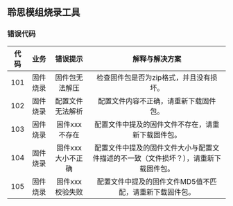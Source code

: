## 聆思模组烧录工具

### 错误代码

| 代码 | 业务 | 错误提示 | 解释与解决方案 |
| :---: | :---: | :---: | :---: |
| 101 | 固件烧录 | 固件包无法解压 | 检查固件包是否为zip格式，并且没有损坏。|
| 102 | 固件烧录 | 配置文件无法解析 | 配置文件内容不正确，请重新下载固件包。|
| 103 | 固件烧录 | 固件xxx不存在 | 配置文件中提及的固件文件不存在，请重新下载固件包。|
| 104 | 固件烧录 | 固件xxx大小不正确 | 配置文件中提及的固件文件大小与配置文件描述的不一致（文件损坏？），请重新下载固件包。|
| 105 | 固件烧录 | 固件xxx校验失败 | 配置文件中提及的固件文件MD5值不匹配，请重新下载固件包。|
